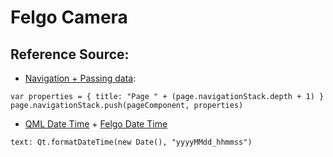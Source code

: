 # Felgo Camera

>

## Reference Source:
 - [Navigation + Passing data](https://felgo.com/doc/felgo-navigationstack/):
```
var properties = { title: "Page " + (page.navigationStack.depth + 1) }
page.navigationStack.push(pageComponent, properties)
```
 - [QML Date Time](http://qt.shoutwiki.com/wiki/Get_current_Date_and_Time_in_Qt) + [Felgo Date Time](https://felgo.com/doc/qt/qdatetime/#currentDateTime)
```
text: Qt.formatDateTime(new Date(), "yyyyMMdd_hhmmss")
```